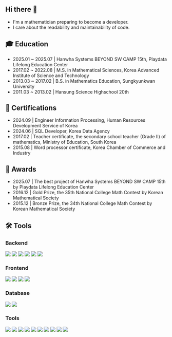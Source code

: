 ## Hi there 👋
- I'm a mathematician preparing to become a developer.
- I care about the readability and maintainability of code.

## 🎓 Education
- 2025.01 ~ 2025.07 | Hanwha Systems BEYOND SW CAMP 15th, Playdata Lifelong Education Center
- 2017.02 ~ 2022.08 | M.S. in Mathematical Sciences, Korea Advanced Institute of Science and Technology
- 2013.03 ~ 2017.02 | B.S. in Mathematics Education, Sungkyunkwan University
- 2011.03 ~ 2013.02 | Hansung Science Highschool 20th

## 🪪 Certifications
- 2024.09 | Engineer Information Processing, Human Resources Development Service of Korea <!-- HRDK -->
- 2024.06 | SQL Developer, Korea Data Agency <!-- KDATA -->
- 2017.02 | Teacher certificate, the secondary school teacher (Grade II) of mathematics,
Ministry of Education, South Korea
- 2015.08 | Word processor certificate, Korea Chamber of Commerce and Industry <!-- KCCI -->

## 🏅 Awards
-  2025.07 | The best project of Hanwha Systems BEYOND SW CAMP 15th by Playdata Lifelong Education Center
-  2016.12 | Gold Prize, the 35th National College Math Contest by Korean Mathematical Society
-  2015.12 | Bronze Prize, the 34th National College Math Contest by Korean Mathematical Society

## 🛠️ Tools
<!--
<div align="center">
  <img src="https://github-readme-stats.vercel.app/api/top-langs/?username=devyujinjeong&layout=compact" />
</div>
-->

### Backend
<div>
  <img src="https://img.shields.io/badge/Java-F05032?style=flat&logo=openjdk&logoColor=white" />
  <img src="https://img.shields.io/badge/Spring%20Boot-6DB33F?style=flat&logo=SpringBoot&logoColor=white" />
  <img src="https://img.shields.io/badge/Spring%20Security-6DB33F?style=flat&logo=springsecurity&logoColor=white" />
  <img src="https://img.shields.io/badge/Spring%20Data%20JPA-6DB33F?style=flat&logo=Hibernate&logoColor=white" />
  <img src="https://img.shields.io/badge/Junit5-25A162?style=flat&logo=JUnit5&logoColor=white" />
  <img src="https://img.shields.io/badge/Python-3776AB?style=flat&logo=Python&logoColor=white" />
</div>

### Frontend
<div>
  <img src="https://img.shields.io/badge/HTML5-E34F26?style=flat&logo=html5&logoColor=white" />
  <img src="https://img.shields.io/badge/CSS3-1572B6?style=flat&logo=css3&logoColor=white" />
  <img src="https://img.shields.io/badge/JavaScript-F7DF1E?style=flat&logo=javascript&logoColor=black" />
  <img src="https://img.shields.io/badge/Vue.js-4FC08D?style=flat&logo=vue.js&logoColor=white" />
</div>

### Database
<div>
  <img src="https://img.shields.io/badge/SQL-4F5B93?style=flat&logo=databricks&logoColor=white" />
  <img src="https://img.shields.io/badge/MariaDB-003545?style=flat&logo=MariaDB&logoColor=white" />
  <!--
  <img src="https://img.shields.io/badge/Oracle-F80000?style=flat&logo=Oracle&logoColor=white" />
  <img src="https://img.shields.io/badge/Redis-DC382D?style=flat&logo=redis&logoColor=white" />
  -->
</div>

### Tools
<div>
  <img src="https://img.shields.io/badge/Git-F05032?style=flat&logo=Git&logoColor=white" />
  <img src="https://img.shields.io/badge/GitHub-181717?style=flat&logo=GitHub&logoColor=white" />
  <img src="https://img.shields.io/badge/Postman-FF6C37?style=flat&logo=Postman&logoColor=white" />
  <img src="https://img.shields.io/badge/Notion-000000?style=flat&logo=Notion&logoColor=white" />
  <img src="https://img.shields.io/badge/Figma-F24E1E?style=flat&logo=Figma&logoColor=white" />
  <img src="https://img.shields.io/badge/Miro-050038?style=flat&logo=Miro&logoColor=white" />
  <img src="https://img.shields.io/badge/Google Sheets-34A853?style=flat&logo=google-sheets&logoColor=white" />
  <img src="https://img.shields.io/badge/Discord-5865F2?style=flat&logo=discord&logoColor=white" />
  <img src="https://img.shields.io/badge/Intellij%20IDEA-2C2255?style=flat&logo=Intellij%20IDEA&logoColor=white" />
  <img src="https://img.shields.io/badge/Pycharm-21D789?style=flat&logo=Pycharm&logoColor=white" />
</div>

<!--
#### DevOps
<div>
  <img src="https://img.shields.io/badge/Docker-2496ED?style=flat&logo=docker&logoColor=white" />
  <img src="https://img.shields.io/badge/Kubernetes-326CE5?style=flat&logo=kubernetes&logoColor=white" />
  <img src="https://img.shields.io/badge/ArgoCD-EF7B4D?style=flat&logo=Argo&logoColor=white" />
  <img src="https://img.shields.io/badge/Jenkins-D24939?style=flat&logo=Jenkins&logoColor=white" />
  <img src="https://img.shields.io/badge/GitHub%20Actions-2088FF?style=flat&logo=GitHub-Actions&logoColor=white" />
</div>
-->

<!--
**mijuckboon/mijuckboon** is a ✨ _special_ ✨ repository because its `README.md` (this file) appears on your GitHub profile.

Here are some ideas to get you started:


<br>



<br>

## 👨🏻‍💻 Project Summary
- **2023.08 ~ 2023.09 ☕**  [OSCA](https://github.com/devyujinjeong/spring-osca)
    - 스터디 매칭 및 커뮤니티 기반 학습 습관 형성 플랫폼
    - 원하는 조건의 카페에서 스터디를 찾고, 참여하거나 모집 가능
    - Spring Boot 기반의 카페 즐겨찾기 기능 및 UI 설계, 프로젝트 진행 총괄(팀장)

- **2025.03 ~ 2025.05 📕** Book적Book적 [BE](https://github.com/devyujinjeong/jamjam-bookjeokbookjeok-BE), [FE](https://github.com/devyujinjeong/jamjam-bookjeokbookjeok-FE)
  - 책 검색, 구매, 리뷰, 커뮤니티를 통합한 독서 플랫폼
  - 팔로우/팔로워 기능 및 관심 작가/도서 백엔드(Spring Boot)와 프론트엔드(Vue.js) 개발, Gmail SMTP 연동으로 비밀번호 재설정 기능 구현, MSA 구조 설정

- **2025.05 ~ 2025.05  🧠** [NBTI](https://github.com/devyujinjeong/DAO-NBTI)
    - 인지 과학 기반의 두뇌 검사 및 훈련 플랫폼
    - 웩슬러 지능검사를 재해석하여 사고력 중심의 뇌 트레이닝 서비스 제공
    - 검사 기능 백엔드(Spring Boot)와 프론트엔드(Vue.js) 개발, ChatGPT 통한 검사 결과 피드백 제공(Spring Boot에 Chat Gpt API 연결), Docker Compose 기반 로그 환경 구축, 팀 시연 주도 및 부트캠프 대상 발표
    
- **2025.05 ~ 2025.07  👤** [Momentum](https://github.com/devyujinjeong/DAO-Momentum)
    - HR 데이터 기반, 구성원의 퇴사 가능성 예측 시스템
    - 결재 프로세스 백엔드(Spring Boot)와 프론트엔드(Vue.js) 개발, Naver OCR API 연동 비용 처리 자동화, 근속 전망 분석 모델 설계 및 Python 기반 점수 검증 , 발표 자료 작성 및 발표
    - Spring Boot + K8s + AWS 인프라 전반을 구성하고 GitHub Actions로 CI/CD 적용
    - 한화시스템 Beyond SW Camp 15기 최우수 프로젝트(1위) 선정
    - 배포 주소 : https://momentum-dao.site/intro
 
<br>

## ✨ Github & Algorithm
<table align="center">
  <tr>
    <td align="center">
      <img src="https://github-readme-stats.vercel.app/api?username=devyujinjeong&show_icons=true&theme=vue" width="400px"/>
    </td>
    <td align="center">
      <img src="http://mazassumnida.wtf/api/v2/generate_badge?boj=dbwls89173" width="400px"/>
    </td>
  </tr>
</table>

- 🔭 I’m currently working on ...
- 🌱 I’m currently learning ...
- 👯 I’m looking to collaborate on ...
- 🤔 I’m looking for help with ...
- 💬 Ask me about ...
- 📫 How to reach me: ...
- 😄 Pronouns: ...
- ⚡ Fun fact: ...
-->
